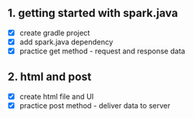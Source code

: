 ## 1. getting started with spark.java

- [x] create gradle project
- [x] add spark.java dependency
- [x] practice get method - request and response data

## 2. html and post

- [x] create html file and UI
- [x] practice post method - deliver data to server
